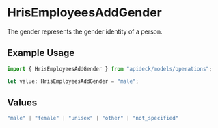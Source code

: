# HrisEmployeesAddGender

The gender represents the gender identity of a person.

## Example Usage

```typescript
import { HrisEmployeesAddGender } from "apideck/models/operations";

let value: HrisEmployeesAddGender = "male";
```

## Values

```typescript
"male" | "female" | "unisex" | "other" | "not_specified"
```